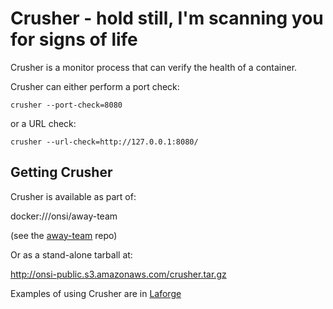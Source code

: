 # Crusher - hold still, I'm scanning you for signs of life

Crusher is a monitor process that can verify the health of a container.

Crusher can either perform a port check:

```
crusher --port-check=8080
```

or a URL check:

```
crusher --url-check=http://127.0.0.1:8080/
```

## Getting Crusher

Crusher is available as part of:

docker:///onsi/away-team

(see the [away-team](https://github.com/1701-diego/away-team) repo)

Or as a stand-alone tarball at:

http://onsi-public.s3.amazonaws.com/crusher.tar.gz

Examples of using Crusher are in [Laforge](https://github.com/1701-diego/laforge)
